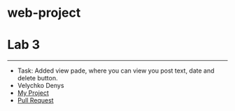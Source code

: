 # web-project
# Lab 3
___
- Task: Added view pade, where you can view you post text, date and delete button.
- Velychko Denys
- [My Project](https://github.com/Shushpin/Velychko.LvivUniversity.PersonalProject)
- [Pull Request](https://github.com/npogoncuk/web-project/commit/2a5297b97622b7cf2960a709f82ea05de488ba5a)
